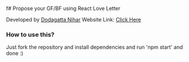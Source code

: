 f# Propose your GF/BF using React Love Letter

Developed by [Dodagatta Nihar](https://instagram.com/niihaaarrrr)
Website Link: [Click Here](e0ffce731d3424744147df3135a6c5a687b9c979)

### How to use this?
Just fork the repository and install dependencies and run 'npm start' and done :)

